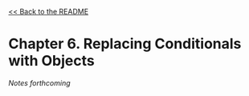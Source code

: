 [&lt;&lt; Back to the README](README.md)

# Chapter 6. Replacing Conditionals with Objects

*Notes forthcoming*